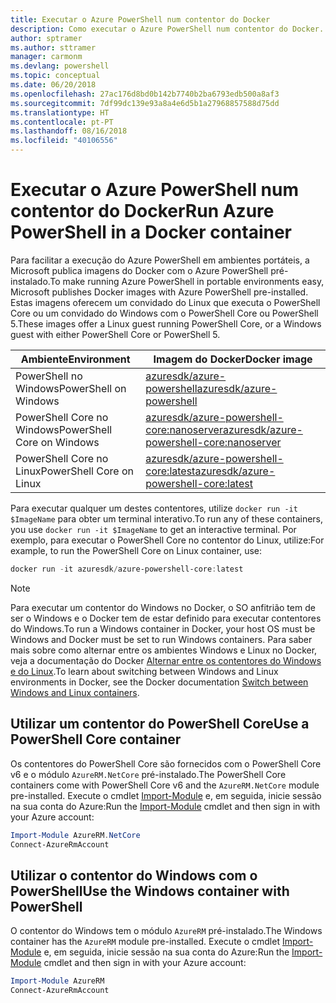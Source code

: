 ```yaml
---
title: Executar o Azure PowerShell num contentor do Docker
description: Como executar o Azure PowerShell num contentor do Docker.
author: sptramer
ms.author: sttramer
manager: carmonm
ms.devlang: powershell
ms.topic: conceptual
ms.date: 06/20/2018
ms.openlocfilehash: 27ac176d8bd0b142b7740b2ba6793edb500a8af3
ms.sourcegitcommit: 7df99dc139e93a8a4e6d5b1a27968857588d75dd
ms.translationtype: HT
ms.contentlocale: pt-PT
ms.lasthandoff: 08/16/2018
ms.locfileid: "40106556"
---
```

# <a name="run-azure-powershell-in-a-docker-container"></a><span data-ttu-id="1894b-103">Executar o Azure PowerShell num contentor do Docker</span><span class="sxs-lookup"><span data-stu-id="1894b-103">Run Azure PowerShell in a Docker container</span></span>

<span data-ttu-id="1894b-104">Para facilitar a execução do Azure PowerShell em ambientes portáteis, a Microsoft publica imagens do Docker com o Azure PowerShell pré-instalado.</span><span class="sxs-lookup"><span data-stu-id="1894b-104">To make running Azure PowerShell in portable environments easy, Microsoft publishes Docker images with Azure PowerShell pre-installed.</span></span> <span data-ttu-id="1894b-105">Estas imagens oferecem um convidado do Linux que executa o PowerShell Core ou um convidado do Windows com o PowerShell Core ou PowerShell 5.</span><span class="sxs-lookup"><span data-stu-id="1894b-105">These images offer a Linux guest running PowerShell Core, or a Windows guest with either PowerShell Core or PowerShell 5.</span></span>

| <span data-ttu-id="1894b-106">Ambiente</span><span class="sxs-lookup"><span data-stu-id="1894b-106">Environment</span></span> | <span data-ttu-id="1894b-107">Imagem do Docker</span><span class="sxs-lookup"><span data-stu-id="1894b-107">Docker image</span></span> |
|-------------|--------------|
| <span data-ttu-id="1894b-108">PowerShell no Windows</span><span class="sxs-lookup"><span data-stu-id="1894b-108">PowerShell on Windows</span></span> | [<span data-ttu-id="1894b-109">azuresdk/azure-powershell</span><span class="sxs-lookup"><span data-stu-id="1894b-109">azuresdk/azure-powershell</span></span>](https://hub.docker.com/r/azuresdk/azure-powershell/) |
| <span data-ttu-id="1894b-110">PowerShell Core no Windows</span><span class="sxs-lookup"><span data-stu-id="1894b-110">PowerShell Core on Windows</span></span> | [<span data-ttu-id="1894b-111">azuresdk/azure-powershell-core:nanoserver</span><span class="sxs-lookup"><span data-stu-id="1894b-111">azuresdk/azure-powershell-core:nanoserver</span></span>](https://hub.docker.com/r/azuresdk/azure-powershell-core/) |
| <span data-ttu-id="1894b-112">PowerShell Core no Linux</span><span class="sxs-lookup"><span data-stu-id="1894b-112">PowerShell Core on Linux</span></span> | [<span data-ttu-id="1894b-113">azuresdk/azure-powershell-core:latest</span><span class="sxs-lookup"><span data-stu-id="1894b-113">azuresdk/azure-powershell-core:latest</span></span>](https://hub.docker.com/r/azuresdk/azure-powershell-core/) |

<span data-ttu-id="1894b-114">Para executar qualquer um destes contentores, utilize `docker run -it $ImageName` para obter um terminal interativo.</span><span class="sxs-lookup"><span data-stu-id="1894b-114">To run any of these containers, you use `docker run -it $ImageName` to get an interactive terminal.</span></span> <span data-ttu-id="1894b-115">Por exemplo, para executar o PowerShell Core no contentor do Linux, utilize:</span><span class="sxs-lookup"><span data-stu-id="1894b-115">For example, to run the PowerShell Core on Linux container, use:</span></span>

```powershell
docker run -it azuresdk/azure-powershell-core:latest
```

> [!NOTE]
> <span data-ttu-id="1894b-116">Para executar um contentor do Windows no Docker, o SO anfitrião tem de ser o Windows e o Docker tem de estar definido para executar contentores do Windows.</span><span class="sxs-lookup"><span data-stu-id="1894b-116">To run a Windows container in Docker, your host OS must be Windows and Docker must be set to run Windows containers.</span></span> <span data-ttu-id="1894b-117">Para saber mais sobre como alternar entre os ambientes Windows e Linux no Docker, veja a documentação do Docker [Alternar entre os contentores do Windows e do Linux](https://docs.docker.com/docker-for-windows/#switch-between-windows-and-linux-containers).</span><span class="sxs-lookup"><span data-stu-id="1894b-117">To learn about switching between Windows and Linux environments in Docker, see the Docker documentation [Switch between Windows and Linux containers](https://docs.docker.com/docker-for-windows/#switch-between-windows-and-linux-containers).</span></span>

## <a name="use-a-powershell-core-container"></a><span data-ttu-id="1894b-118">Utilizar um contentor do PowerShell Core</span><span class="sxs-lookup"><span data-stu-id="1894b-118">Use a PowerShell Core container</span></span>

<span data-ttu-id="1894b-119">Os contentores do PowerShell Core são fornecidos com o PowerShell Core v6 e o módulo `AzureRM.NetCore` pré-instalado.</span><span class="sxs-lookup"><span data-stu-id="1894b-119">The PowerShell Core containers come with PowerShell Core v6 and the `AzureRM.NetCore` module pre-installed.</span></span> <span data-ttu-id="1894b-120">Execute o cmdlet [Import-Module](/powershell/module/microsoft.powershell.core/import-module) e, em seguida, inicie sessão na sua conta do Azure:</span><span class="sxs-lookup"><span data-stu-id="1894b-120">Run the [Import-Module](/powershell/module/microsoft.powershell.core/import-module) cmdlet and then sign in with your Azure account:</span></span>

```powershell
Import-Module AzureRM.NetCore
Connect-AzureRmAccount
```

## <a name="use-the-windows-container-with-powershell"></a><span data-ttu-id="1894b-121">Utilizar o contentor do Windows com o PowerShell</span><span class="sxs-lookup"><span data-stu-id="1894b-121">Use the Windows container with PowerShell</span></span>

<span data-ttu-id="1894b-122">O contentor do Windows tem o módulo `AzureRM` pré-instalado.</span><span class="sxs-lookup"><span data-stu-id="1894b-122">The Windows container has the `AzureRM` module pre-installed.</span></span> <span data-ttu-id="1894b-123">Execute o cmdlet [Import-Module](/powershell/module/microsoft.powershell.core/import-module) e, em seguida, inicie sessão na sua conta do Azure:</span><span class="sxs-lookup"><span data-stu-id="1894b-123">Run the [Import-Module](/powershell/module/microsoft.powershell.core/import-module) cmdlet and then sign in with your Azure account:</span></span>

```powershell
Import-Module AzureRM
Connect-AzureRmAccount
```
